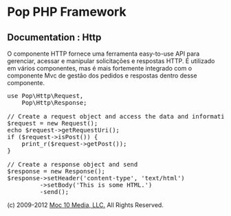Pop PHP Framework
=================

Documentation : Http
--------------------

O componente HTTP fornece uma ferramenta easy-to-use API para gerenciar, acessar e manipular solicitações e respostas HTTP. É utilizado em vários componentes, mas é mais fortemente integrado com o componente Mvc de gestão dos pedidos e respostas dentro desse componente.


<pre>
use Pop\Http\Request,
    Pop\Http\Response;

// Create a request object and access the data and information
$request = new Request();
echo $request->getRequestUri();
if ($request->isPost()) {
    print_r($request->getPost());
}

// Create a response object and send
$response = new Response();
$response->setHeader('content-type', 'text/html')
         ->setBody('<html><body>This is some HTML.</body></html>')
         -send();
</pre>

(c) 2009-2012 [Moc 10 Media, LLC.](http://www.moc10media.com) All Rights Reserved.
